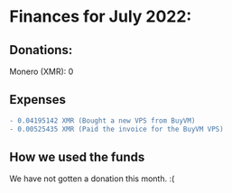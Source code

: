 # Finances for July 2022:

## Donations:

Monero (XMR): 0

## Expenses
```diff
- 0.04195142 XMR (Bought a new VPS from BuyVM)
- 0.00525435 XMR (Paid the invoice for the BuyVM VPS)
```
## How we used the funds

We have not gotten a donation this month. :(
